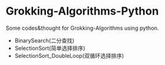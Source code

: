 # Grokking-Algorithms-Python
Some codes&amp;thought for Grokking-Algorithms using python.
- BinarySearch(二分查找)
- SelectionSort(简单选择排序)
- SelectionSort_DoubleLoop(双循环选择排序)
